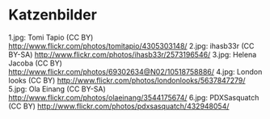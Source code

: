 Katzenbilder
============

1.jpg: Tomi Tapio (CC BY) http://www.flickr.com/photos/tomitapio/4305303148/
2.jpg: ihasb33r (CC BY-SA) http://www.flickr.com/photos/ihasb33r/2573196546/
3.jpg: Helena Jacoba (CC BY) http://www.flickr.com/photos/69302634@N02/10518758886/
4.jpg: London looks (CC BY) http://www.flickr.com/photos/londonlooks/5637847279/
5.jpg: Ola Einang (CC BY-SA) http://www.flickr.com/photos/olaeinang/3544175674/
6.jpg: PDXSasquatch (CC BY) http://www.flickr.com/photos/pdxsasquatch/432948054/